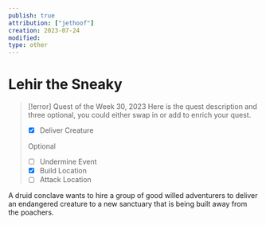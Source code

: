 ```yaml
---
publish: true
attribution: ["jethoof"]
creation: 2023-07-24
modified: 
type: other
---
```


#  Lehir the Sneaky
> [!error] Quest of the Week 30, 2023
> Here is the quest description and three optional, you could either swap in or add to enrich your quest.
> 
> - [x] Deliver Creature
> 
> Optional
> 
> - [ ] Undermine Event
> - [x] Build Location
> - [ ] Attack Location

A druid conclave wants to hire a group of good willed adventurers to deliver an endangered creature to a new sanctuary that is being built away from the poachers.